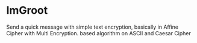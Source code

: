 # ImGroot
Send a quick message with simple text encryption, basically in Affine Cipher with Multi Encryption. based algorithm on ASCII and Caesar Cipher
